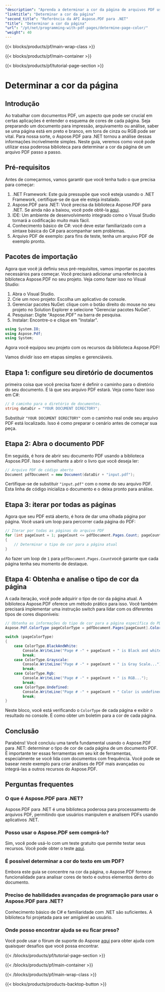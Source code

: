 ```yaml
---
"description": "Aprenda a determinar a cor da página de arquivos PDF usando o Aspose.PDF para .NET com nosso guia passo a passo. Implementação fácil para todos os níveis de habilidade."
"linktitle": "Determinar a cor da página"
"second_title": "Referência da API Aspose.PDF para .NET"
"title": "Determinar a cor da página"
"url": "/pt/net/programming-with-pdf-pages/determine-page-color/"
"weight": 40
---
```


{{< blocks/products/pf/main-wrap-class >}}

{{< blocks/products/pf/main-container >}}

{{< blocks/products/pf/tutorial-page-section >}}

# Determinar a cor da página

## Introdução

Ao trabalhar com documentos PDF, um aspecto que pode ser crucial em certas aplicações é entender o esquema de cores de cada página. Seja preparando um documento para impressão, arquivamento ou análise, saber se uma página está em preto e branco, em tons de cinza ou RGB pode ser vital. Para nossa sorte, o Aspose.PDF para .NET tornou a análise dessas informações incrivelmente simples. Neste guia, veremos como você pode utilizar essa poderosa biblioteca para determinar a cor da página de um arquivo PDF passo a passo. 

## Pré-requisitos

Antes de começarmos, vamos garantir que você tenha tudo o que precisa para começar:

1. .NET Framework: Este guia pressupõe que você esteja usando o .NET Framework, certifique-se de que ele esteja instalado.
2. Aspose.PDF para .NET: Você precisa da biblioteca Aspose.PDF para .NET. Se ainda não a baixou, você pode obtê-la [aqui](https://releases.aspose.com/pdf/net/).
3. IDE: Um ambiente de desenvolvimento integrado como o Visual Studio tornará a codificação muito mais fácil.
4. Conhecimento básico de C#: você deve estar familiarizado com a sintaxe básica do C# para acompanhar sem problemas.
5. Arquivo PDF de exemplo: para fins de teste, tenha um arquivo PDF de exemplo pronto.

## Pacotes de importação

Agora que você já definiu seus pré-requisitos, vamos importar os pacotes necessários para começar. Você precisará adicionar uma referência à biblioteca Aspose.PDF no seu projeto. Veja como fazer isso no Visual Studio:

1. Abra o Visual Studio.
2. Crie um novo projeto: Escolha um aplicativo de console.
3. Gerenciar pacotes NuGet: clique com o botão direito do mouse no seu projeto no Solution Explorer e selecione "Gerenciar pacotes NuGet".
4. Pesquisar: Digite "Aspose.PDF" na barra de pesquisa.
5. Instalar: Encontre-o e clique em "Instalar".

```csharp
using System.IO;
using Aspose.Pdf;
using System;
```

Agora você equipou seu projeto com os recursos da biblioteca Aspose.PDF!

Vamos dividir isso em etapas simples e gerenciáveis.

## Etapa 1: configure seu diretório de documentos

primeira coisa que você precisa fazer é definir o caminho para o diretório do seu documento. É lá que seu arquivo PDF estará. Veja como fazer isso em C#:

```csharp
// O caminho para o diretório de documentos.
string dataDir = "YOUR DOCUMENT DIRECTORY";
```

Substituir `"YOUR DOCUMENT DIRECTORY"` com o caminho real onde seu arquivo PDF está localizado. Isso é como preparar o cenário antes de começar sua peça.

## Etapa 2: Abra o documento PDF

Em seguida, é hora de abrir seu documento PDF usando a biblioteca Aspose.PDF. Isso é semelhante a abrir o livro que você deseja ler:

```csharp
// Arquivo PDF de código aberto
Document pdfDocument = new Document(dataDir + "input.pdf");
```

Certifique-se de substituir `"input.pdf"` com o nome do seu arquivo PDF. Esta linha de código inicializa o documento e o deixa pronto para análise.

## Etapa 3: iterar por todas as páginas

Agora que seu PDF está aberto, é hora de dar uma olhada página por página. Você usará um loop para percorrer cada página do PDF:

```csharp
// Iterar por todas as páginas do arquivo PDF
for (int pageCount = 1; pageCount <= pdfDocument.Pages.Count; pageCount++)
{
    // Determinar o tipo de cor para a página atual
}
```

Ao fazer um loop de `1` para `pdfDocument.Pages.Count`você garante que cada página tenha seu momento de destaque.

## Etapa 4: Obtenha e analise o tipo de cor da página

A cada iteração, você pode adquirir o tipo de cor da página atual. A biblioteca Aspose.PDF oferece um método prático para isso. Você também precisará implementar uma instrução switch para lidar com os diferentes tipos de cores disponíveis:

```csharp
// Obtenha as informações do tipo de cor para a página específica do PDF
Aspose.Pdf.ColorType pageColorType = pdfDocument.Pages[pageCount].ColorType;

switch (pageColorType)
{
    case ColorType.BlackAndWhite:
        Console.WriteLine("Page # -" + pageCount + " is Black and white..");
        break;
    case ColorType.Grayscale:
        Console.WriteLine("Page # -" + pageCount + " is Gray Scale...");
        break;
    case ColorType.Rgb:
        Console.WriteLine("Page # -" + pageCount + " is RGB...");
        break;
    case ColorType.Undefined:
        Console.WriteLine("Page # -" + pageCount + " Color is undefined..");
        break;
}
```

Neste bloco, você está verificando o `ColorType` de cada página e exibir o resultado no console. É como obter um boletim para a cor de cada página.

## Conclusão

Parabéns! Você concluiu uma tarefa fundamental usando o Aspose.PDF para .NET: determinar o tipo de cor de cada página de um documento PDF. É importante ter essas ferramentas em seu kit de ferramentas, especialmente se você lida com documentos com frequência. Você pode se basear neste exemplo para criar análises de PDF mais avançadas ou integrá-las a outros recursos do Aspose.PDF. 

## Perguntas frequentes

### O que é Aspose.PDF para .NET?
Aspose.PDF para .NET é uma biblioteca poderosa para processamento de arquivos PDF, permitindo que usuários manipulem e analisem PDFs usando aplicativos .NET.

### Posso usar o Aspose.PDF sem comprá-lo?
Sim, você pode usá-lo com um teste gratuito que permite testar seus recursos. Você pode obter o teste [aqui](https://releases.aspose.com/).

### É possível determinar a cor do texto em um PDF?
Embora este guia se concentre na cor da página, o Aspose.PDF fornece funcionalidade para analisar cores de texto e outros elementos dentro do documento.

### Preciso de habilidades avançadas de programação para usar o Aspose.PDF para .NET?
Conhecimento básico de C# e familiaridade com .NET são suficientes. A biblioteca foi projetada para ser amigável ao usuário.

### Onde posso encontrar ajuda se eu ficar preso?
Você pode usar o fórum de suporte do Aspose [aqui](https://forum.aspose.com/c/pdf/10) para obter ajuda com quaisquer desafios que você possa encontrar.

{{< /blocks/products/pf/tutorial-page-section >}}

{{< /blocks/products/pf/main-container >}}

{{< /blocks/products/pf/main-wrap-class >}}

{{< blocks/products/products-backtop-button >}}